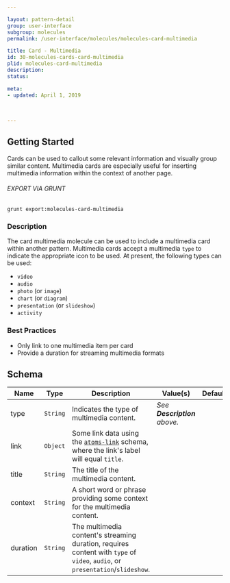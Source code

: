 ```yaml
---

layout: pattern-detail
group: user-interface
subgroup: molecules
permalink: /user-interface/molecules/molecules-card-multimedia

title: Card - Multimedia
id: 30-molecules-cards-card-multimedia
plid: molecules-card-multimedia
description: 
status: 

meta:
- updated: April 1, 2019
  
  
  
---
```



## Getting Started

Cards can be used to callout some relevant information and visually group similar content. Multimedia cards are especially useful for inserting multimedia information within the context of another page.

###### EXPORT VIA GRUNT

```
grunt export:molecules-card-multimedia
```


### Description

The card multimedia molecule can be used to include a multimedia card within another pattern. Multimedia cards accept a multimedia `type` to indicate the appropriate icon to be used. At present, the following types can be used:

- `video`
- `audio`
- `photo` (or `image`)
- `chart` (or `diagram`)
- `presentation` (or `slideshow`)
- `activity`


### Best Practices

- Only link to one multimedia item per card
- Provide a duration for streaming multimedia formats


## Schema

| Name      | Type      | Description                                                                 | Value(s)                                    | Default   |
|-----------|-----------|-----------------------------------------------------------------------------|---------------------------------------------|-----------|
| type      | `String`  | Indicates the type of multimedia content.                                   | *See **Description** above.*                |           |
| link      | `Object`  | Some link data using the [`atoms-link`][atoms-link] schema, where the link's label will equal `title`.       |            |           |
| title     | `String`  | The title of the multimedia content.                                        |                                             |           |
| context   | `String`  | A short word or phrase providing some context for the multimedia content.   |                                             |           |
| duration  | `String`  | The multimedia content's streaming duration, requires content with `type` of `video`, `audio`, or `presentation`/`slideshow`.     | | |


[atoms-link]: /patterns/20-atoms-globals-link/20-atoms-globals-link.html

